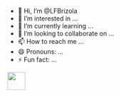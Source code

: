 - 👋 Hi, I’m @LFBrizola
- 👀 I’m interested in ...
- 🌱 I’m currently learning ...
- 💞️ I’m looking to collaborate on ...
- 📫 How to reach me ...
- 😄 Pronouns: ...
- ⚡ Fun fact: ...

<img src=" https://icongr.am/devicon/android-original.svg?size=128&color=currentColor " width="40" height="40"/>
